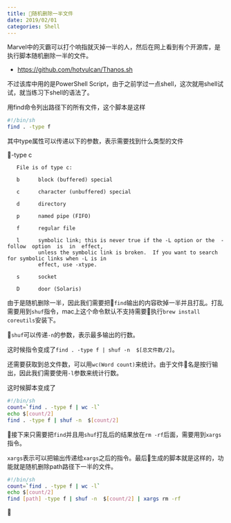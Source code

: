 ```yaml
---
title: 随机删除一半文件
date: 2019/02/01
categories: Shell
---
```


Marvel中的灭霸可以打个响指就灭掉一半的人，然后在网上看到有个开源库，是执行脚本随机删除一半的文件。
- https://github.com/hotvulcan/Thanos.sh

不过该库中用的是PowerShell Script，由于之前学过一点shell，这次就用shell试试，就当练习下shell的语法了。


用find命令列出路径下的所有文件，这个脚本是这样

```sh
#!/bin/sh
find . -type f
```

其中type属性可以传递以下的参数，表示需要找到什么类型的文件

-type c

       File is of type c:

       b      block (buffered) special

       c      character (unbuffered) special

       d      directory

       p      named pipe (FIFO)

       f      regular file

       l      symbolic link; this is never true if the -L option or the  -follow  option  is  in  effect,
              unless the symbolic link is broken.  If you want to search for symbolic links when -L is in
              effect, use -xtype.

       s      socket

       D      door (Solaris)

由于是随机删除一半，因此我们需要把`find`输出的内容砍掉一半并且打乱。打乱需要用到`shuf`指令，mac上这个命令默认不支持需要执行`brew install coreutils`安装下。

`shuf`可以传递`-n`的参数，表示最多输出的行数。

这时候指令变成了`find . -type f | shuf -n  $[总文件数/2]`。

还需要获取到总文件数，可以用`wc(Word count)`来统计。由于文件名是按行输出，因此我们需要使用`-l`参数来统计行数。

这时候脚本变成了
```sh
#!/bin/sh
count=`find . -type f | wc -l`
echo $[count/2]
find . -type f | shuf -n  $[count/2]
```

接下来只需要把`find`并且用`shuf`打乱后的结果放在`rm -rf`后面，需要用到`xargs`指令。

`xargs`表示可以把输出传递给`xargs`之后的指令。最后生成的脚本就是这样的，功能就是随机删除path路径下一半的文件。

```sh
#!/bin/sh
count=`find . -type f | wc -l`
echo $[count/2]
find [path] -type f | shuf -n  $[count/2] | xargs rm -rf
```


